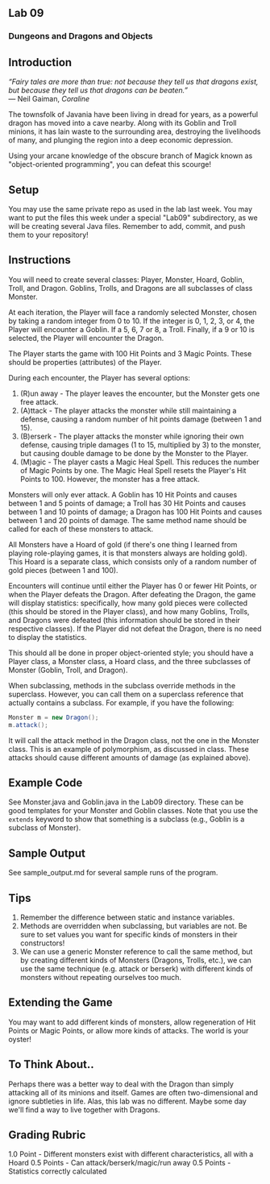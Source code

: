 ## Lab 09

### Dungeons and Dragons and Objects

## Introduction

_“Fairy tales are more than true: not because they tell us that dragons exist, but because they tell us that dragons can be beaten.”_   
   ― Neil Gaiman, _Coraline_  

The townsfolk of Javania have been living in dread for years, as a powerful dragon has moved into a cave nearby.  Along with its Goblin and Troll minions, it has lain waste to the surrounding area, destroying the livelihoods of many, and plunging the region into a deep economic depression.

Using your arcane knowledge of the obscure branch of Magick known as "object-oriented programming", you can defeat this scourge!

## Setup

You may use the same private repo as used in the lab last week.  You may want to put the files this week under a special "Lab09" subdirectory, as we will be creating several Java files.  Remember to add, commit, and push them to your repository!

## Instructions

You will need to create several classes: Player, Monster, Hoard, Goblin, Troll, and Dragon.  Goblins, Trolls, and Dragons are all subclasses of class Monster.

At each iteration, the Player will face a randomly selected Monster, chosen by taking a random integer from 0 to 10.  If the integer is 0, 1, 2, 3, or 4, the Player will encounter a Goblin.  If a 5, 6, 7 or 8, a Troll.  Finally, if a 9 or 10 is selected, the Player will encounter the Dragon.

The Player starts the game with 100 Hit Points and 3 Magic Points.  These should be properties (attributes) of the Player.

During each encounter, the Player has several options:
1. (R)un away - The player leaves the encounter, but the Monster gets one free attack.
2. (A)ttack - The player attacks the monster while still maintaining a defense, causing a random number of hit points damage (between 1 and 15).
3. (B)erserk - The player attacks the monster while ignoring their own defense, causing triple damages (1 to 15, multiplied by 3) to the monster, but causing double damage to be done by the Monster to the Player.
4. (M)agic - The player casts a Magic Heal Spell.  This reduces the number of Magic Points by one.  The Magic Heal Spell resets the Player's Hit Points to 100.  However, the monster has a free attack. 

Monsters will only ever attack.  A Goblin has 10 Hit Points and causes between 1 and 5 points of damage; a Troll has 30 Hit Points and causes between 1 and 10 points of damage; a Dragon has 100 Hit Points and causes between 1 and 20 points of damage.  The same method name should be called for each of these monsters to attack.

All Monsters have a Hoard of gold (if there's one thing I learned from playing role-playing games, it is that monsters always are holding gold).  This Hoard is a separate class, which consists only of a random number of gold pieces (between 1 and 100).

Encounters will continue until either the Player has 0 or fewer Hit Points, or when the Player defeats the Dragon.  After defeating the Dragon, the game will display statistics: specifically, how many gold pieces were collected (this should be stored in the Player class), and how many Goblins, Trolls, and Dragons were defeated (this information should be stored in their respective classes).  If the Player did not defeat the Dragon, there is no need to display the statistics.

This should all be done in proper object-oriented style; you should have a Player class, a Monster class, a Hoard class, and the three subclasses of Monster (Goblin, Troll, and Dragon).

When subclassing, methods in the subclass override methods in the superclass.  However, you can call them on a superclass reference that actually contains a subclass.  For example, if you have the following:

```java
Monster m = new Dragon();
m.attack();
```

It will call the attack method in the Dragon class, not the one in the Monster class.  This is an example of polymorphism, as discussed in class.  These attacks should cause different amounts of damage (as explained above).  

## Example Code

See Monster.java and Goblin.java in the Lab09 directory.  These can be good templates for your Monster and Goblin classes.  Note that you use the `extends` keyword to show that something is a subclass (e.g., Goblin is a subclass of Monster).

## Sample Output

See sample_output.md for several sample runs of the program.

## Tips
1. Remember the difference between static and instance variables.
2. Methods are overridden when subclassing, but variables are not.  Be sure to set values you want for specific kinds of monsters in their constructors!
3. We can use a generic Monster reference to call the same method, but by creating different kinds of Monsters (Dragons, Trolls, etc.), we can use the same technique (e.g. attack or berserk) with different kinds of monsters without repeating ourselves too much.

## Extending the Game
You may want to add different kinds of monsters, allow regeneration of Hit Points or Magic Points, or allow more kinds of attacks.  The world is your oyster!

## To Think About..

Perhaps there was a better way to deal with the Dragon than simply attacking all of its minions and itself.  Games are often two-dimensional and ignore subtleties in life.  Alas, this lab was no different.  Maybe some day we'll find a way to live together with Dragons.

## Grading Rubric
   1.0 Point - Different monsters exist with different characteristics, all with a Hoard
   0.5 Points - Can attack/berserk/magic/run away
   0.5 Points - Statistics correctly calculated

